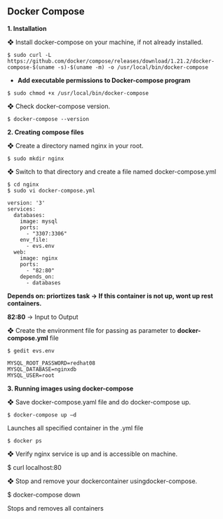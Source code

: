 ## Docker Compose

**1. Installation**

❖ Install docker-compose on your machine, if not already installed.

```
$ sudo curl -L https://github.com/docker/compose/releases/download/1.21.2/docker-compose-$(uname -s)-$(uname -m) -o /usr/local/bin/docker-compose
```

* **Add executable permissions to Docker-compose program**

```
$ sudo chmod +x /usr/local/bin/docker-compose
```

❖ Check docker-compose version.

```
$ docker-compose --version
```

**2. Creating compose files**

❖ Create a directory named nginx in your root.
```
$ sudo mkdir nginx
```
❖ Switch to that directory and create a file named docker-compose.yml

```
$ cd nginx
$ sudo vi docker-compose.yml
```

```
version: '3'
services:
  databases:
    image: mysql
    ports:
      - "3307:3306"
    env_file:
      - evs.env    
  web:
    image: nginx    
    ports:
      - "82:80" 
    depends_on:
      - databases
```

**Depends on: priortizes task -> If this container is not up, wont up rest containers.**

**82:80** -> Input to Output

❖ Create the environment file for passing as parameter to **docker-compose.yml** file
```
$ gedit evs.env
```
```
MYSQL_ROOT_PASSWORD=redhat08
MYSQL_DATABASE=nginxdb
MYSQL_USER=root
```

**3. Running images using docker-compose**

❖	Save docker-compose.yaml file and do docker-compose up.
```
$ docker-compose up –d
```

Launches all specified container in the .yml file

```
$ docker ps
```

❖	Verify nginx service is up and is accessible on machine.

$ curl localhost:80

❖	Stop and remove your dockercontainer usingdocker-compose.

$ docker-compose down

Stops and removes all containers
